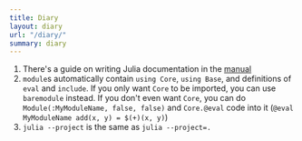 ```yaml
---
title: Diary
layout: diary
url: "/diary/"
summary: diary
---
```


1. There's a guide on writing Julia documentation in the [manual](https://docs.julialang.org/en/v1/manual/documentation/#Writing-Documentation)
2. `module`s automatically contain `using Core`, `using Base`, and definitions of `eval` and `include`. If you only want `Core` to be imported, you can use `baremodule` instead. If you don't even want `Core`, you can do `Module(:MyModuleName, false, false)` and `Core.@eval` code into it (`@eval MyModuleName add(x, y) = $(+)(x, y)`)
3. `julia --project` is the same as `julia --project=.`
